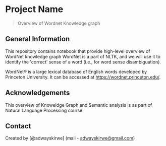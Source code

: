 # Project Name
> Overview of Wordnet Knowledge graph

<!-- You can include any other section that is pertinent to your problem -->

## General Information
This repository contains notebook that provide high-level overview of WordNet knowledge graph WordNet is a part of NLTK, and we will use it to identify the 'correct' sense of a word (i.e., for word sense disambiguation).

WordNet® is a large lexical database of English words developed by Princeton University. It can be accessed at https://wordnet.princeton.edu/.

<!-- You don't have to answer all the questions - just the ones relevant to your project. -->



<!-- You don't have to answer all the questions - just the ones relevant to your project. -->


<!-- As the libraries versions keep on changing, it is recommended to mention the version of library used in this project -->

## Acknowledgements
This overview of Knoweldge Graph and Semantic analysis is as part of Natural Language Processing course.

## Contact
Created by [@adwayskirwe] (mail - adwayskirwe@gmail.com) 


<!-- Optional -->
<!-- ## License -->
<!-- This project is open source and available under the [... License](). -->

<!-- You don't have to include all sections - just the one's relevant to your project -->